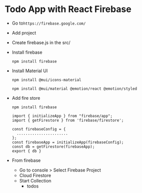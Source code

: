 # Todo App with React Firebase

- Go to`https://firebase.google.com/`
- Add project
- Create firebase.js in the src/
- Install firebase

  ```
  npm install firebase
  ```

- Install Material UI
  ```
  npm install @mui/icons-material
  ```
  ```
  npm install @mui/material @emotion/react @emotion/styled
  ```
- Add fire store

  ```
  npm install firebase
  ```

  ```
  import { initializeApp } from "firebase/app";
  import { getFirestore } from 'firebase/firestore';

  const firebaseConfig = {
    .......................
  };
  const firebaseApp = initializeApp(firebaseConfig);
  const db = getFirestore(firebaseApp);
  export { db }
  ```

- From firebase
  - Go to console > Select Firebase Project
  - Cloud Firestore
  - Start Collection
    - todos
